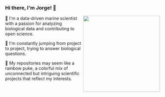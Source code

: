 ### Hi there, I'm Jorge! 👋

<!-- <img align='right' src='https://media.giphy.com/media/v0dGnTDFgEr68myH0C/giphy.gif' height='200"'> -->
 <img align='right' src='https://media.giphy.com/media/bcKmIWkUMCjVm/giphy.gif' height='250"'>

🌊 I'm a data-driven marine scientist with a passion for analyzing biological data and contributing to open science. 

🌱 I'm constantly jumping from project to project, trying to answer biological questions. 

🌈 My repositories may seem like a rainbow puke, a colorful mix of unconnected but intriguing scientific projects that reflect my interests.

<!--
**jmestret/jmestret** is a ✨ _special_ ✨ repository because its `README.md` (this file) appears on your GitHub profile.

Here are some ideas to get you started:

- 🔭 I’m currently working on ...
- 🌱 I’m currently learning ...
- 👯 I’m looking to collaborate on ...
- 🤔 I’m looking for help with ...
- 💬 Ask me about ...
- 📫 How to reach me: ...
- 😄 Pronouns: ...
- ⚡ Fun fact: ...
-->
